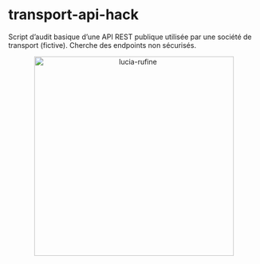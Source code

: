 # transport-api-hack
Script d’audit basique d’une API REST publique utilisée par une société de transport (fictive). Cherche des endpoints non sécurisés.

<p align="center">
  <img src="assets/lucia-rufine-logo.jpg" alt="lucia-rufine" width="400"/>
</p>
